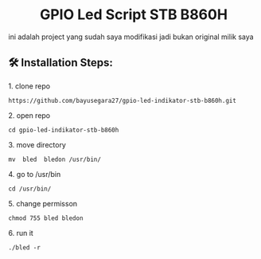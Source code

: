 <h1 align="center" id="title">GPIO Led Script STB B860H</h1>

<p id="description">ini adalah project yang sudah saya modifikasi jadi bukan original milik saya</p>

<h2>🛠️ Installation Steps:</h2>

<p>1. clone repo</p>

```
https://github.com/bayusegara27/gpio-led-indikator-stb-b860h.git
```

<p>2. open repo</p>

```
cd gpio-led-indikator-stb-b860h
```

<p>3. move directory</p>

```
mv  bled  bledon /usr/bin/
```
<p>4. go to /usr/bin</p>

```
cd /usr/bin/
```
<p>5. change permisson</p>

```
chmod 755 bled bledon
```
<p>6. run it</p>

```
./bled -r
```

